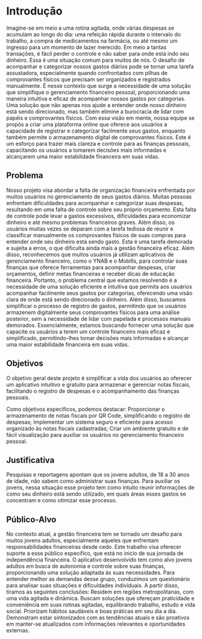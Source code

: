 # Introdução

Imagine-se em meio a uma rotina agitada, onde várias despesas se acumulam ao longo do dia: uma refeição rápida durante o intervalo do trabalho, a compra de medicamentos na farmácia, ou até mesmo um ingresso para um momento de lazer merecido. Em meio a tantas transações, é fácil perder o controle e não saber para onde está indo seu dinheiro.
Essa é uma situação comum para muitos de nós. O desafio de acompanhar e categorizar nossos gastos diários pode se tornar uma tarefa assustadora, especialmente quando confrontados com pilhas de comprovantes físicos que precisam ser organizados e registrados manualmente.
É nesse contexto que surge a necessidade de uma solução que simplifique o gerenciamento financeiro pessoal, proporcionando uma maneira intuitiva e eficaz de acompanhar nossos gastos por categorias. Uma solução que não apenas nos ajude a entender onde nosso dinheiro está sendo direcionado, mas também elimine a burocracia de lidar com papéis e comprovantes físicos.
Com essa visão em mente, nossa equipe se propôs a criar uma plataforma online que oferece aos usuários a capacidade de registrar e categorizar facilmente seus gastos, enquanto também permite o armazenamento digital de comprovantes físicos. Este é um esforço para trazer mais clareza e controle para as finanças pessoais, capacitando os usuários a tomarem decisões mais informadas e alcançarem uma maior estabilidade financeira em suas vidas.


## Problema
Nosso projeto visa abordar a falta de organização financeira enfrentada por muitos usuários no gerenciamento de seus gastos diários. Muitas pessoas enfrentam dificuldades para acompanhar e categorizar suas despesas, resultando em uma falta de controle sobre seu próprio orçamento. Esta falta de controle pode levar a gastos excessivos, dificuldades para economizar dinheiro e até mesmo problemas financeiros graves.
Além disso, os usuários muitas vezes se deparam com a tarefa tediosa de reunir e classificar manualmente os comprovantes físicos de suas compras para entender onde seu dinheiro está sendo gasto. Esta é uma tarefa demorada e sujeita a erros, o que dificulta ainda mais a gestão financeira eficaz. Além disso, reconhecemos que muitos usuários já utilizam aplicativos de gerenciamento financeiro, como o YNAB e o Mobills, para controlar suas finanças que oferece ferramentas para acompanhar despesas, criar orçamentos, definir metas financeiras e receber dicas de educação financeira.
Portanto, o problema central que estamos resolvendo é a necessidade de uma solução eficiente e intuitiva que permita aos usuários acompanhar facilmente seus gastos por categorias, oferecendo uma visão clara de onde está sendo direcionado o dinheiro. Além disso, buscamos simplificar o processo de registro de gastos, permitindo que os usuários armazenem digitalmente seus comprovantes físicos para uma análise posterior, sem a necessidade de lidar com papelada e processos manuais demorados.
Essencialmente, estamos buscando fornecer uma solução que capacite os usuários a terem um controle financeiro mais eficaz e simplificado, permitindo-lhes tomar decisões mais informadas e alcançar uma maior estabilidade financeira em suas vidas.


## Objetivos

O objetivo geral deste projeto é simplificar a vida dos usuários ao oferecer um aplicativo intuitivo e gratuito para armazenar e gerenciar notas fiscais, facilitando o registro de despesas e o acompanhamento das finanças pessoais.
 
Como objetivos específicos, podemos destacar:
Proporcionar o armazenamento de notas fiscais por QR Code, simplificando o registro de despesas;
Implementar um sistema seguro e eficiente para acesso organizado às notas fiscais cadastradas;
Criar um ambiente gratuito e de fácil visualização para auxiliar os usuários no gerenciamento financeiro pessoal.

## Justificativa

Pesquisas e reportagens apontam que os jovens adultos, de 18 a 30 anos de idade, não sabem como administrar suas finanças. Para auxiliar os jovens, nessa situação esse projeto tem como intuito reunir informações de como seu dinheiro está sendo utilizado, em quais áreas esses gastos se concentram e como otimizar esse processo.

## Público-Alvo

No contexto atual, a gestão financeira tem se tornado um desafio para muitos jovens adultos, especialmente aqueles que enfrentam responsabilidades financeiras desde cedo.
Este trabalho visa oferecer suporte a esse público específico, que está no início de sua jornada de independência financeira. O aplicativo desenvolvido tem como alvo jovens adultos em busca de autonomia e controle sobre suas finanças, proporcionando uma solução adaptada às suas necessidades.
Para entender melhor as demandas desse grupo, conduzimos um questionário para analisar suas situações e dificuldades individuais. A partir disso, tiramos as seguintes conclusões:
Residem em regiões metropolitanas, com uma vida agitada e dinâmica.
Buscam soluções que ofereçam praticidade e conveniência em suas rotinas agitadas, equilibrando trabalho, estudo e vida social.
Priorizam hábitos saudáveis e boas práticas em seu dia a dia.
Demonstram estar sintonizados com as tendências atuais e são proativos em manter-se atualizados com informações relevantes e oportunidades externas.
